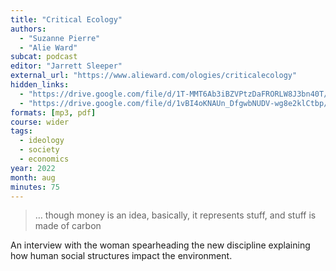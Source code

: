 ```yaml
---
title: "Critical Ecology"
authors:
  - "Suzanne Pierre"
  - "Alie Ward"
subcat: podcast
editor: "Jarrett Sleeper"
external_url: "https://www.alieward.com/ologies/criticalecology"
hidden_links:
  - "https://drive.google.com/file/d/1T-MMT6Ab3iBZVPtzDaFRORLW8J3bn40T/view?usp=drivesdk"
  - "https://drive.google.com/file/d/1vBI4oKNAUn_DfgwbNUDV-wg8e2klCtbp/view?usp=drivesdk"
formats: [mp3, pdf]
course: wider
tags:
  - ideology
  - society
  - economics
year: 2022
month: aug
minutes: 75
---
```


> … though money is an idea, basically, it represents stuff, and stuff is made of carbon

An interview with the woman spearheading the new discipline explaining how human social structures impact the environment.
